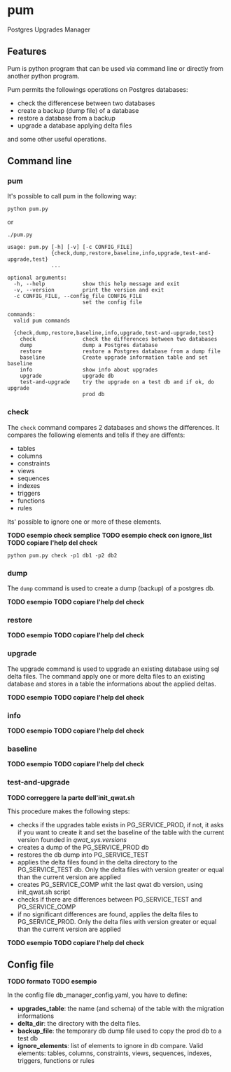 # pum
Postgres Upgrades Manager

## Features
Pum is python program that can be used via command line or directly from another python program.

Pum permits the followings operations on Postgres databases:

- check the differencese between two databases
- create a backup (dump file) of a database
- restore a database from a backup
- upgrade a database applying delta files

and some other useful operations.

## Command line 

### pum

It's possible to call pum in the following way:

```
python pum.py

```
or 

```
./pum.py

```


```
usage: pum.py [-h] [-v] [-c CONFIG_FILE]
              {check,dump,restore,baseline,info,upgrade,test-and-upgrade,test}
              ...

optional arguments:
  -h, --help            show this help message and exit
  -v, --version         print the version and exit
  -c CONFIG_FILE, --config_file CONFIG_FILE
                        set the config file

commands:
  valid pum commands

  {check,dump,restore,baseline,info,upgrade,test-and-upgrade,test}
    check               check the differences between two databases
    dump                dump a Postgres database
    restore             restore a Postgres database from a dump file
    baseline            Create upgrade information table and set baseline
    info                show info about upgrades
    upgrade             upgrade db
    test-and-upgrade    try the upgrade on a test db and if ok, do upgrade
                        prod db

```
### check

The `check` command compares 2 databases and shows the
differences. It compares the following elements and tells if they are diffents:

- tables
- columns
- constraints
- views
- sequences
- indexes
- triggers
- functions
- rules

Its' possible to ignore one or more of these elements.

**TODO esempio check semplice**
**TODO esempio check con ignore_list**
**TODO copiare l'help del check**

```
python pum.py check -p1 db1 -p2 db2 
```

### dump
The `dump` command is used to create a dump (backup) of a postgres db.

**TODO esempio**
**TODO copiare l'help del check**

### restore

**TODO esempio**
**TODO copiare l'help del check**

### upgrade

The upgrade command is used to upgrade an existing database using sql delta files. The command apply 
one or more delta files to an existing database and stores in a table the informations about the applied 
deltas.

**TODO esempio**
**TODO copiare l'help del check**

### info

**TODO esempio**
**TODO copiare l'help del check**

### baseline

**TODO esempio**
**TODO copiare l'help del check**

### test-and-upgrade

**TODO correggere la parte dell'init_qwat.sh**

This procedure makes the following steps:
- checks if the upgrades table exists in PG_SERVICE_PROD, if not, it asks if you want to create it
and set the baseline of the table with the current version founded in *qwat_sys.versions*
- creates a dump of the PG_SERVICE_PROD db
- restores the db dump into PG_SERVICE_TEST
- applies the delta files found in the delta directory to the PG_SERVICE_TEST db. Only the delta 
files with version greater or equal than the current version are applied
- creates PG_SERVICE_COMP whit the last qwat db version, using init_qwat.sh script
- checks if there are differences between PG_SERVICE_TEST and PG_SERVICE_COMP
- if no significant differences are found, applies the delta files to PG_SERVICE_PROD. Only the delta 
files with version greater or equal than the current version are applied

**TODO esempio**
**TODO copiare l'help del check**
                                                                           
## Config file

**TODO formato**
**TODO esempio**

In the config file db_manager_config.yaml, you have to define:
- **upgrades_table**: the name (and schema) of the table with the migration informations 
- **delta_dir**: the directory with the delta files.
- **backup_file**: the temporary db dump file used to copy the prod db to a test db
- **ignore_elements**: list of elements to ignore in db compare. Valid elements: tables, columns, 
constraints, views, sequences, indexes, triggers, functions or rules
                                                                                             